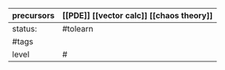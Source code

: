 | precursors | [[PDE]] [[vector calc]] [[chaos theory]] |
| ---------- | ---------------------------------------- |
| status:    | #tolearn                                 |
| #tags      |                                          |
| level      | #                                        |
